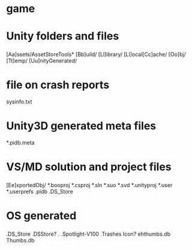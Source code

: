 # game
###
# Unity folders and files
###
[Aa]ssets/AssetStoreTools*
[Bb]uild/
[Ll]ibrary/
[Ll]ocal[Cc]ache/
[Oo]bj/
[Tt]emp/
[Uu]nityGenerated/
# file on crash reports
sysinfo.txt
# Unity3D generated meta files
*.pidb.meta

###
# VS/MD solution and project files
###
[Ee]xportedObj/
*.booproj
*.csproj
*.sln
*.suo
*.svd
*.unityproj
*.user
*.userprefs
.pidb
.DS_Store

###
# OS generated
###
.DS_Store
.DSStore?
.
.Spotlight-V100
.Trashes
Icon?
ehthumbs.db
Thumbs.db
